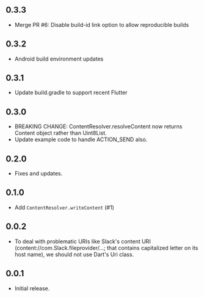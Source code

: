 ## 0.3.3

- Merge PR #6: Disable build-id link option to allow reproducible builds

## 0.3.2

- Android build environment updates

## 0.3.1

- Update build.gradle to support recent Flutter

## 0.3.0

- BREAKING CHANGE: ContentResolver.resolveContent now returns Content object rather than Uint8List.
- Update example code to handle ACTION_SEND also.

## 0.2.0

- Fixes and updates.

## 0.1.0

- Add `ContentResolver.writeContent` (#1)

## 0.0.2

- To deal with problematic URIs like Slack's content URI (content://com.Slack.fileprovider/...; that contains capitalized letter on its host name), we should not use Dart's Uri class.

## 0.0.1

- Initial release.
